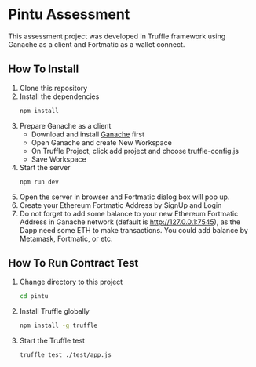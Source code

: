 # Pintu Assessment

This assessment project was developed in Truffle framework using Ganache as a client and Fortmatic as a wallet connect.

## How To Install

1. Clone this repository
2. Install the dependencies
    ```sh
    npm install
    ```
3. Prepare Ganache as a client
    - Download and install [Ganache] first
    - Open Ganache and create New Workspace
    - On Truffle Project, click add project and choose truffle-config.js
    - Save Workspace
4. Start the server
    ```sh
    npm run dev
    ```
5. Open the server in browser and Fortmatic dialog box will pop up.
6. Create your Ethereum Fortmatic Address by SignUp and Login
7. Do not forget to add some balance to your new Ethereum Fortmatic Address in Ganache network (default is http://127.0.0.1:7545), as the Dapp need some ETH to make transactions. You could add balance by Metamask, Fortmatic, or etc.

## How To Run Contract Test

1. Change directory to this project
    ```sh
    cd pintu
    ```
2. Install Truffle globally
    ```sh
    npm install -g truffle
    ```
3. Start the Truffle test
    ```sh
    truffle test ./test/app.js
    ```


   [ganache]: <https://www.trufflesuite.com/ganache>
